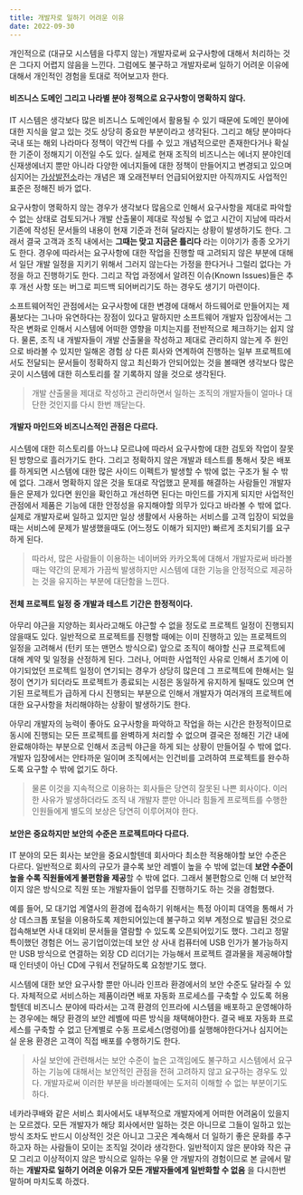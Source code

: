 ```yaml
---
title: 개발자로 일하기 어려운 이유
date: 2022-09-30
---
```


개인적으로 (대규모 시스템을 다루지 않는) 개발자로써 요구사항에 대해서 처리하는 것은 그다지 어렵지 않음을 느낀다. 그럼에도 불구하고 개발자로써 일하기 어려운 이유에 대해서 개인적인 경험을 토대로 적어보고자 한다. 

#### 비즈니스 도메인 그리고 나라별 분야 정책으로 요구사항이 명확하지 않다.
IT 시스템은 생각보다 많은 비즈니스 도메인에서 활용될 수 있기 때문에 도메인 분야에 대한 지식을 알고 있는 것도 상당히 중요한 부분이라고 생각된다. 그리고 해당 분야마다 국내 또는 해외 나라마다 정책이 약간씩 다를 수 있고 개념적으로만 존재한다거나 확실한 기준이 정해지기 이전일 수도 있다. 실제로 현재 조직의 비즈니스는 에너지 분야인데 신재생에너지 뿐만 아니라 다양한 에너지들에 대한 정책이 만들어지고 변경되고 있으며 심지어는 [가상발전소](https://www.youtube.com/watch?v=Wkgi4vmMC3g)라는 개념은 꽤 오래전부터 언급되어왔지만 아직까지도 사업적인 표준은 정해진 바가 없다.

요구사항이 명확하지 않는 경우가 생각보다 많음으로 인해서 요구사항을 제대로 파악할 수 없는 상태로 검토되거나 개발 산출물이 제대로 작성될 수 없고 시간이 지남에 따라서 기존에 작성된 문서들의 내용이 현재 기준과 전혀 달라지는 상황이 발생하기도 한다. 그래서 결국 고객과 조직 내에서는 **그때는 맞고 지금은 틀리다** 라는 이야기가 종종 오가기도 한다. 경우에 따라서는 요구사항에 대한 작업을 진행할 때 고려되지 않은 부분에 대해서 일단 개발 일정을 지키기 위해서 그러지 않는다는 가정을 한다거나 그럴리 없다는 가정을 하고 진행하기도 한다. 그리고 작업 과정에서 알려진 이슈(Known Issues)들은 추후 개선 사항 또는 버그로 피드백 되어버리기도 하는 경우도 생기기 마련이다.

소프트웨어적인 관점에서는 요구사항에 대한 변경에 대해서 하드웨어로 만들어지는 제품보다는 그나마 유연하다는 장점이 있다고 말하지만 소프트웨어 개발자 입장에서는 그 작은 변화로 인해서 시스템에 어떠한 영향을 미치는지를 전반적으로 체크하기는 쉽지 않다. 물론, 조직 내 개발자들이 개발 산출물을 작성하고 제대로 관리하지 않는게 주 원인으로 바라볼 수 있지만 일해온 경험 상 다른 회사와 연계하여 진행하는 일부 프로젝트에서도 전달되는 문서들이 정확하지 않고 최신화가 안되어있는 것을 볼때면 생각보다 많은 곳이 시스템에 대한 히스토리를 잘 기록하지 않을 것으로 생각된다.

> 개발 산출물을 제대로 작성하고 관리하면서 일하는 조직의 개발자들이 얼마나 대단한 것인지를 다시 한번 깨닫는다. 

#### 개발자 마인드와 비즈니스적인 관점은 다르다.
시스템에 대한 히스토리를 아느냐 모르냐에 따라서 요구사항에 대한 검토와 작업이 잘못된 방향으로 흘러가기도 한다. 그리고 정확하지 않은 개발과 테스트를 통해서 잦은 배포를 하게되면 시스템에 대한 많은 사이드 이펙트가 발생할 수 밖에 없는 구조가 될 수 밖에 없다. 그래서 명확하지 않은 것을 토대로 작업했고 문제를 해결하는 사람들인 개발자들은 문제가 있다면 원인을 확인하고 개선하면 된다는 마인드를 가지게 되지만 사업적인 관점에서 제품은 기능에 대한 안정성을 유지해야할 의무가 있다고 바라볼 수 밖에 없다. 실제로 개발자로써 일하고 있지만 일상 생활에서 사용하는 서비스를 고객 입장이 되었을때는 서비스에 문제가 발생했을때도 (어느정도 이해가 되지만) 빠르게 조치되기를 요구하게 된다.

> 따라서, 많은 사람들이 이용하는 네이버와 카카오톡에 대해서 개발자로써 바라볼때는 약간의 문제가 가끔씩 발생하지만 시스템에 대한 기능을 안정적으로 제공하는 것을 유지하는 부분에 대단함을 느낀다.

#### 전체 프로젝트 일정 중 개발과 테스트 기간은 한정적이다.
아무리 야근을 지양하는 회사라고해도 야근할 수 없을 정도로 프로젝트 일정이 진행되지 않을때도 있다. 일반적으로 프로젝트를 진행할 때에는 이미 진행하고 있는 프로젝트의 일정을 고려해서 (턴키 또는 맨먼스 방식으로) 앞으로 조직이 해야할 신규 프로젝트에 대해 계약 및 일정을 산정하게 된다. 그러나, 어떠한 사업적인 사유로 인해서 초기에 이야기되었던 프로젝트 일정이 연기되는 경우가 상당히 많은데 그 프로젝트에 한해서는 일정이 연기가 되더라도 프로젝트가 종료되는 시점은 동일하게 유지하게 될때도 있으며 연기된 프로젝트가 급하게 다시 진행되는 부분으로 인해서 개발자가 여러개의 프로젝트에 대한 요구사항을 처리해야하는 상황이 발생하기도 한다.

아무리 개발자의 능력이 좋아도 요구사항을 파악하고 작업을 하는 시간은 한정적이므로 동시에 진행되는 모든 프로젝트를 완벽하게 처리할 수 없으며 결국은 정해진 기간 내에 완료해야하는 부분으로 인해서 조금씩 야근을 하게 되는 상황이 만들어질 수 밖에 없다. 개발자 입장에서는 안타까운 일이며 조직에서는 인건비를 고려하여 프로젝트를 완수하도록 요구할 수 밖에 없기도 하다.

> 물론 이것을 지속적으로 이용하는 회사들은 당연히 잘못된 나쁜 회사이다. 이러한 사유가 발생하더라도 조직 내 개발자 뿐만 아니라 힘들게 프로젝트를 수행한 인원들에게 별도의 보상은 당연히 이루어져야 한다.

#### 보안은 중요하지만 보안의 수준은 프로젝트마다 다르다.
IT 분야의 모든 회사는 보안을 중요시할텐데 회사마다 최소한 적용해야할 보안 수준은 다르다. 일반적으로 회사의 규모가 클수록 보안 레벨이 높을 수 밖에 없는데 **보안 수준이 높을 수록 직원들에게 불편함을 제공**할 수 밖에 없다. 그래서 불편함으로 인해 더 보안적이지 않은 방식으로 직원 또는 개발자들이 업무를 진행하기도 하는 것을 경험했다. 

예를 들어, 모 대기업 계열사의 환경에 접속하기 위해서는 특정 아이피 대역을 통해서 가상 데스크톱 포털을 이용하도록 제한되어있는데 불구하고 외부 계정으로 발급된 것으로 접속해보면 사내 대외비 문서들을 열람할 수 있도록 오픈되어있기도 했다. 그리고 정말 특이했던 경험은 어느 공기업이었는데 보안 상 사내 컴퓨터에 USB 인가가 불가능하지만 USB 방식으로 연결하는 외장 CD 리더기는 가능해서 프로젝트 결과물을 제공해야할 때 인터넷이 아닌 CD에 구워서 전달하도록 요청받기도 했다.

시스템에 대한 보안 요구사항 뿐만 아니라 인프라 환경에서의 보안 수준도 달라질 수 있다. 자체적으로 서비스하는 제품이라면 배포 자동화 프로세스를 구축할 수 있도록 허용할텐데 비즈니스 분야에 따라서는 고객 환경의 인프라에 시스템을 배포하고 운영해야하는 경우에는 해당 환경의 보안 레벨에 따른 방식을 채택해야한다. 결국 배포 자동화 프로세스를 구축할 수 없고 단계별로 수동 프로세스(명령어)를 실행해야한다거나 심지어는 실 운용 환경은 고객이 직접 배포를 수행하기도 한다.

> 사실 보안에 관련해서는 보안 수준이 높은 고객임에도 불구하고 시스템에서 요구하는 기능에 대해서는 보안적인 관점을 전혀 고려하지 않고 요구하는 경우도 있다. 개발자로써 이러한 부분을 바라볼때에는 도저히 이해할 수 없는 부분이기도 하다.

네카라쿠배와 같은 서비스 회사에서도 내부적으로 개발자에게 어떠한 어려움이 있을지는 모르겠다. 모든 개발자가 해당 회사에서만 일하는 것은 아니므로 그들이 일하고 있는 방식 조차도 반드시 이상적인 것은 아니고 그곳은 계속해서 더 일하기 좋은 문화를 추구하고자 하는 사람들이 모이는 조직일 것이라 생각한다. 일반적이지 않은 분야와 작은 규모 그리고 이상적이지 않은 방식으로 일하는 우물 안 개발자의 경험이므로 본 글에서 말하는 **개발자로 일하기 어려운 이유가 모든 개발자들에게 일반화할 수 없음** 을 다시한번 말하며 마치도록 하겠다.